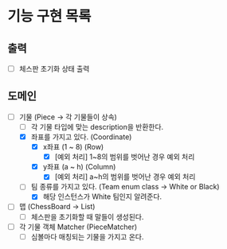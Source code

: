 # 기능 구현 목록

## 출력
- [ ] 체스판 초기화 상태 출력


## 도메인
- [ ] 기물 (Piece -> 각 기물들이 상속)
  - [ ] 각 기물 타입에 맞는 description을 반환한다.
  - [x] 좌표를 가지고 있다. (Coordinate)
    - [x] x좌표 (1 ~ 8) (Row)
      - [x] [예외 처리] 1~8의 범위를 벗어난 경우 예외 처리
    - [x] y좌표 (a ~ h) (Column)
      - [x] [예외 처리] a~h의 범위를 벗어난 경우 예외 처리
  - [ ] 팀 종류를 가지고 있다. (Team enum class -> White or Black)
    - [x] 해당 인스턴스가 White 팀인지 알려준다.
- [ ] 맵 (ChessBoard -> List<Piece>)
  - [ ] 체스판을 초기화할 때 말들이 생성된다.
- [ ] 각 기물 객체 Matcher (PieceMatcher)
  - [ ] 심볼마다 매칭되는 기물을 가지고 온다.